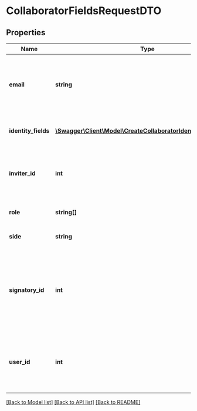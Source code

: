 # CollaboratorFieldsRequestDTO

## Properties
Name | Type | Description | Notes
------------ | ------------- | ------------- | -------------
**email** | **string** | The unique email of the contract collaborator. Deprecated: Will be removed in v2.0.0 | [optional] 
**identity_fields** | [**\Swagger\Client\Model\CreateCollaboratorIdentityFieldV1DTO[]**](CreateCollaboratorIdentityFieldV1DTO.md) | The identity fields of the contract collaborator. | 
**inviter_id** | **int** | The unique Id of the user who is inviting the collaborator to the contract. | 
**role** | **string[]** | The role of contract collaborator. | 
**side** | **string** | The side of contract collaborator. | 
**signatory_id** | **int** | The unique Id of the contract signatory who is going to sign the contract on behalf of the party / company. | [optional] 
**user_id** | **int** | The unique Id of the contract collaborator you are adding to the contract. | 

[[Back to Model list]](../../README.md#documentation-for-models) [[Back to API list]](../../README.md#documentation-for-api-endpoints) [[Back to README]](../../README.md)

